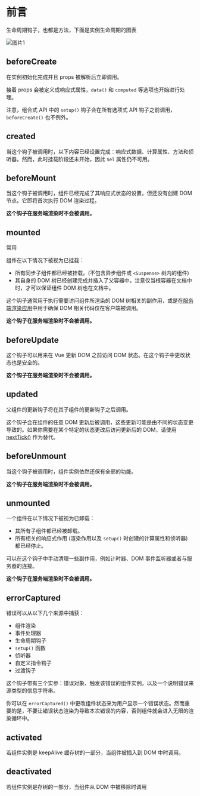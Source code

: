 # 前言

生命周期钩子，也都是方法，下面是实例生命周期的图表

![图片1](https://imgs.luckynwa.top/mdS/lifecycle.png)

## beforeCreate

在实例初始化完成并且 props 被解析后立即调用。

接着 props 会被定义成响应式属性，`data()` 和 `computed` 等选项也开始进行处理。

注意，组合式 API 中的 `setup()` 钩子会在所有选项式 API 钩子之前调用，`beforeCreate()` 也不例外。

## created

当这个钩子被调用时，以下内容已经设置完成：响应式数据、计算属性、方法和侦听器。然而，此时挂载阶段还未开始，因此 `$el` 属性仍不可用。

## beforeMount

当这个钩子被调用时，组件已经完成了其响应式状态的设置，但还没有创建 DOM 节点。它即将首次执行 DOM 渲染过程。

**这个钩子在服务端渲染时不会被调用。**

## mounted

常用

组件在以下情况下被视为已挂载：

- 所有同步子组件都已经被挂载。(不包含异步组件或 `<Suspense>` 树内的组件)
- 其自身的 DOM 树已经创建完成并插入了父容器中。注意仅当根容器在文档中时，才可以保证组件 DOM 树也在文档中。

这个钩子通常用于执行需要访问组件所渲染的 DOM 树相关的副作用，或是在[服务端渲染应用](https://cn.vuejs.org/guide/scaling-up/ssr.html)中用于确保 DOM 相关代码仅在客户端被调用。

**这个钩子在服务端渲染时不会被调用。**

## beforeUpdate

这个钩子可以用来在 Vue 更新 DOM 之前访问 DOM 状态。在这个钩子中更改状态也是安全的。

**这个钩子在服务端渲染时不会被调用。**

## updated

父组件的更新钩子将在其子组件的更新钩子之后调用。

这个钩子会在组件的任意 DOM 更新后被调用，这些更新可能是由不同的状态变更导致的。如果你需要在某个特定的状态更改后访问更新后的 DOM，请使用 [nextTick()](https://cn.vuejs.org/api/general.html#nexttick) 作为替代。

## beforeUnmount

当这个钩子被调用时，组件实例依然还保有全部的功能。

**这个钩子在服务端渲染时不会被调用。**

## unmounted

一个组件在以下情况下被视为已卸载：

- 其所有子组件都已经被卸载。
- 所有相关的响应式作用 (渲染作用以及 `setup()` 时创建的计算属性和侦听器) 都已经停止。

可以在这个钩子中手动清理一些副作用，例如计时器、DOM 事件监听器或者与服务器的连接。

**这个钩子在服务端渲染时不会被调用。**

## errorCaptured

错误可以从以下几个来源中捕获：

- 组件渲染
- 事件处理器
- 生命周期钩子
- `setup()` 函数
- 侦听器
- 自定义指令钩子
- 过渡钩子

这个钩子带有三个实参：错误对象、触发该错误的组件实例，以及一个说明错误来源类型的信息字符串。

你可以在 `errorCaptured()` 中更改组件状态来为用户显示一个错误状态。然而重要的是，不要让错误状态渲染为导致本次错误的内容，否则组件就会进入无限的渲染循环中。

## activated

若组件实例是 keepAlive 缓存树的一部分，当组件被插入到 DOM 中时调用。

## deactivated

若组件实例是存树的一部分，当组件从 DOM 中被移除时调用
